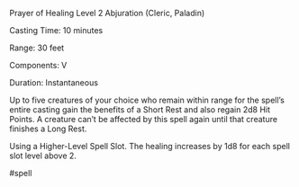 Prayer of Healing
Level 2 Abjuration (Cleric, Paladin)

Casting Time: 10 minutes

Range: 30 feet

Components: V

Duration: Instantaneous

Up to five creatures of your choice who remain within range for the spell’s entire casting gain the benefits of a Short Rest and also regain 2d8 Hit Points. A creature can’t be affected by this spell again until that creature finishes a Long Rest.

Using a Higher-Level Spell Slot. The healing increases by 1d8 for each spell slot level above 2.

#spell
